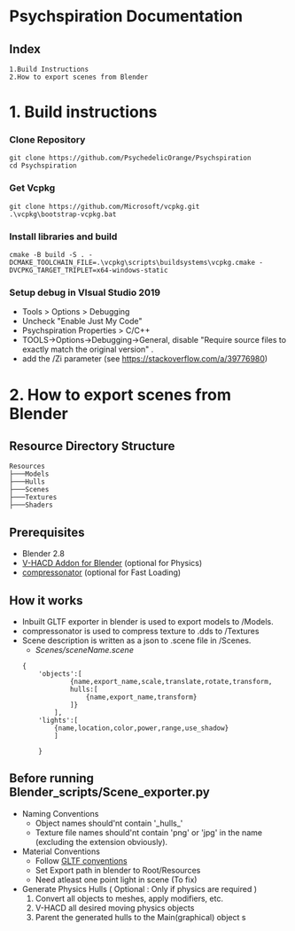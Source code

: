 # Psychspiration Documentation
## Index
	1.Build Instructions										
	2.How to export scenes from Blender
# 1. Build instructions 
### Clone Repository
```
git clone https://github.com/PsychedelicOrange/Psychspiration
cd Psychspiration
```
### Get Vcpkg
```
git clone https://github.com/Microsoft/vcpkg.git
.\vcpkg\bootstrap-vcpkg.bat
```
### Install libraries and build 
```
cmake -B build -S . -DCMAKE_TOOLCHAIN_FILE=.\vcpkg\scripts\buildsystems\vcpkg.cmake -DVCPKG_TARGET_TRIPLET=x64-windows-static
```
### Setup debug in VIsual Studio 2019
* Tools > Options > Debugging
* Uncheck "Enable Just My Code"
* Psychspiration Properties > C/C++
*  TOOLS->Options->Debugging->General, disable "Require source files to exactly match the original version" .
* add the /Zi parameter 
(see https://stackoverflow.com/a/39776980)


# 2. How to export scenes from Blender
## Resource Directory Structure
```
Resources
├───Models
├───Hulls
├───Scenes
├───Textures
├───Shaders
```
## Prerequisites
* Blender 2.8
* [V-HACD Addon for Blender](https://github.com/andyp123/blender_vhacd) (optional for Physics)
* [compressonator](https://github.com/GPUOpen-Tools/compressonator) (optional for Fast Loading)
## How it works
* Inbuilt GLTF exporter in blender is used to export models to /Models.
* compressonator is used to compress texture to .dds to /Textures
* Scene description is written as a json to .scene file in /Scenes.
	*  _Scenes/sceneName.scene_
	```
	{
		'objects':[ 
				{name,export_name,scale,translate,rotate,transform,
				hulls:[
					{name,export_name,transform}
				]}
			],
		'lights':[
			{name,location,color,power,range,use_shadow}
			]
		
		}
	```
## Before running Blender_scripts/Scene_exporter.py
* Naming Conventions
    * Object names should'nt contain '\_hulls\_' 
	* Texture file names should'nt contain 'png' or 'jpg' in the name (excluding the extension obviously).
* Material Conventions
	* Follow [GLTF conventions](https://docs.blender.org/manual/en/2.80/addons/io_scene_gltf2.html) 
	* Set Export path in blender to Root/Resources
	* Need atleast one point light in scene (To fix)
* Generate Physics Hulls ( Optional : Only if physics are required )
	1. Convert all objects to meshes, apply modifiers, etc.
	2. V-HACD all desired moving physics objects 
	3. Parent the generated hulls to the Main(graphical) object
s
